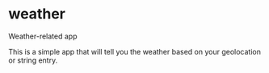 # weather
Weather-related app


This is a simple app that will tell you the weather based on your geolocation or string entry.
